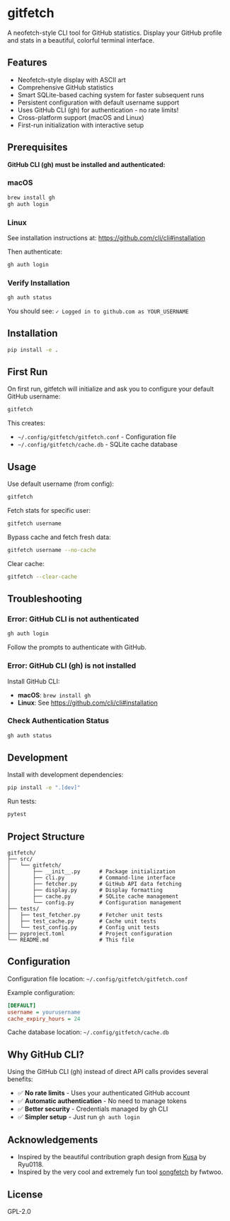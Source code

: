 # gitfetch

A neofetch-style CLI tool for GitHub statistics. Display your GitHub profile and stats in a beautiful, colorful terminal interface.

## Features

- Neofetch-style display with ASCII art
- Comprehensive GitHub statistics
- Smart SQLite-based caching system for faster subsequent runs
- Persistent configuration with default username support
- Uses GitHub CLI (gh) for authentication - no rate limits!
- Cross-platform support (macOS and Linux)
- First-run initialization with interactive setup

## Prerequisites

**GitHub CLI (gh) must be installed and authenticated:**

### macOS

```bash
brew install gh
gh auth login
```

### Linux

See installation instructions at: https://github.com/cli/cli#installation

Then authenticate:

```bash
gh auth login
```

### Verify Installation

```bash
gh auth status
```

You should see: `✓ Logged in to github.com as YOUR_USERNAME`

## Installation

```bash
pip install -e .
```

## First Run

On first run, gitfetch will initialize and ask you to configure your default GitHub username:

```bash
gitfetch
```

This creates:

- `~/.config/gitfetch/gitfetch.conf` - Configuration file
- `~/.config/gitfetch/cache.db` - SQLite cache database

## Usage

Use default username (from config):

```bash
gitfetch
```

Fetch stats for specific user:

```bash
gitfetch username
```

Bypass cache and fetch fresh data:

```bash
gitfetch username --no-cache
```

Clear cache:

```bash
gitfetch --clear-cache
```

## Troubleshooting

### Error: GitHub CLI is not authenticated

```bash
gh auth login
```

Follow the prompts to authenticate with GitHub.

### Error: GitHub CLI (gh) is not installed

Install GitHub CLI:

- **macOS**: `brew install gh`
- **Linux**: See https://github.com/cli/cli#installation

### Check Authentication Status

```bash
gh auth status
```

## Development

Install with development dependencies:

```bash
pip install -e ".[dev]"
```

Run tests:

```bash
pytest
```

## Project Structure

```
gitfetch/
├── src/
│   └── gitfetch/
│       ├── __init__.py      # Package initialization
│       ├── cli.py           # Command-line interface
│       ├── fetcher.py       # GitHub API data fetching
│       ├── display.py       # Display formatting
│       ├── cache.py         # SQLite cache management
│       └── config.py        # Configuration management
├── tests/
│   ├── test_fetcher.py      # Fetcher unit tests
│   ├── test_cache.py        # Cache unit tests
│   └── test_config.py       # Config unit tests
├── pyproject.toml           # Project configuration
└── README.md                # This file
```

## Configuration

Configuration file location: `~/.config/gitfetch/gitfetch.conf`

Example configuration:

```ini
[DEFAULT]
username = yourusername
cache_expiry_hours = 24
```

Cache database location: `~/.config/gitfetch/cache.db`

## Why GitHub CLI?

Using the GitHub CLI (gh) instead of direct API calls provides several benefits:

- ✅ **No rate limits** - Uses your authenticated GitHub account
- ✅ **Automatic authentication** - No need to manage tokens
- ✅ **Better security** - Credentials managed by gh CLI
- ✅ **Simpler setup** - Just run `gh auth login`

## Acknowledgements

- Inspired by the beautiful contribution graph design from [Kusa](https://github.com/Ryu0118/Kusa) by Ryu0118.
- Inspired by the very cool and extremely fun tool [songfetch](https://github.com/fwtwoo/songfetch) by fwtwoo.

## License

GPL-2.0
